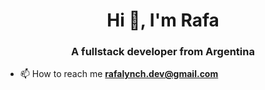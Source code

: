 <h1 align="center">Hi 👋, I'm Rafa</h1>
<h3 align="center">A fullstack developer from Argentina</h3>

- 📫 How to reach me **rafalynch.dev@gmail.com**
